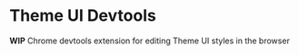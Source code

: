 
# Theme UI Devtools

**WIP** Chrome devtools extension for editing Theme UI styles in the browser

